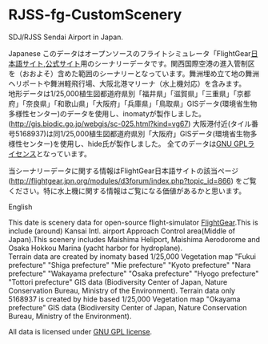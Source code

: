 # RJSS-fg-CustomScenery
SDJ/RJSS Sendai Airport in Japan.

Japanese
このデータはオープンソースのフライトシミュレータ「FlightGear[日本語サイト](http://flightgear.jpn.org/),[公式サイト](http://www.flightgear.org/)用のシーナリーデータです。関西国際空港の進入管制区を（おおよそ）含めた範囲のシーナリーとなっています。舞洲埋め立て地の舞洲ヘリポートや舞洲軽飛行場、大阪北港マリーナ（水上機対応）を含みます。  
地形データは1/25,000植生図都道府県別「福井県」「滋賀県」「三重県」「京都府」「奈良県」「和歌山県」「大阪府」「兵庫県」「鳥取県」GISデータ(環境省生物多様性センター)のデータを使用し、inomatyが製作しました。(http://gis.biodic.go.jp/webgis/sc-025.html?kind=vg67)
大阪港付近(タイル番号5168937)は同1/25,000植生図都道府県別「大阪府」GISデータ(環境省生物多様性センター)を使用し、hide氏が製作しました。
全てのデータは[GNU GPLライセンス](https://www.ipa.go.jp/files/000028332.html)となっています。


当シーナリーデータに関する情報はFlightGear日本語サイトの該当ページ(http://flightgear.jpn.org/modules/d3forum/index.php?topic_id=866)
をご覧ください。特に水上機に関する情報はご覧になる価値があるかと思います。


English

This date is scenery data for open-source flight-simulator [FlightGear](http://www.flightgear.org/).This is include (around) Kansai Intl. airport Approach Control area(Middle of Japan).This scenery includes Maishima Heliport, Maishima Aerodorome and Osaka Hokkou Marina (yacht harbor for hydroplane).  
Terrain data are created by inomaty based 1/25,000 Vegetation map "Fukui prefecture" "Shiga prefecture" "Mie prefecture" "Kyoto prefecture" "Nara prefecture" "Wakayama prefecture" "Osaka prefecture" "Hyogo prefecture" "Tottori prefecture" GIS data (Biodiversity Center of Japan, Nature Conservation Bureau, Ministry of the Environment).
Terrain data only 5168937 is created by hide based 1/25,000 Vegetation map "Okayama prefecture" GIS data (Biodiversity Center of Japan, Nature Conservation Bureau, Ministry of the Environment).

All data is licensed under [GNU GPL license](http://www.gnu.org/licenses/gpl-3.0.en.html).
